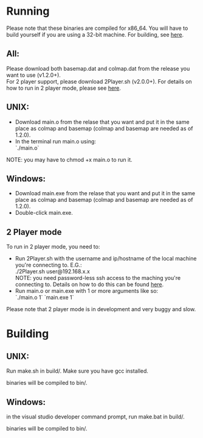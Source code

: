 <h1>Running</h1>
<p>Please note that these binaries are compiled for x86_64. You will have to build yourself if you are using a 32-bit machine. For building, see <a href="#building">here</a>.</p>
<h2>All:</h2>
<p>Please download both basemap.dat and colmap.dat from the release you want to use (v1.2.0+).<br />For 2 player support, please download 2Player.sh (v2.0.0+). For details on how to run in 2 player mode, please see <a href="#2p">here</a>.</p>
<h2>UNIX:</h2>
<ul>
   <li> Download main.o from the relase that you want and put it in the same place as colmap and basemap (colmap and basemap are needed as of 1.2.0).</li>
   <li> In the terminal run main.o using:</li>
   `./main.o`
</ul>
<p>NOTE: you may have to chmod +x main.o to run it.</p>
<h2>Windows:</h2>
<ul>
   <li>Download main.exe from the relase that you want and put it in the same place as colmap and basemap (colmap and basemap are needed as of 1.2.0).</li>
   <li>Double-click main.exe.</li>
</ul>
<h2 id="2p">2 Player mode</h2>
<p>To run in 2 player mode, you need to:</p>
<ul>
   <li>Run 2Player.sh with the username and ip/hostname of the local machine you're connecting to. E.G.:<br />./2Player.sh user@192.168.x.x<br />NOTE: you need password-less ssh access to the maching you're connecting to. Details on how to do this can be found <a href="http://www.linuxproblem.org/art_9.html">here</a>.</li>
   <li>Run main.o or main.exe with 1 or more arguments like so:</li>
   `./main.o 1`
   `main.exe 1`
</ul>
<p>Please note that 2 player mode is in development and very buggy and slow.</p>
<h1 id="building">Building</h1>
<h2>UNIX:</h2>
<p>Run make.sh in build/. Make sure you have gcc installed.</p>
<p>binaries will be compiled to bin/.</p>
<h2>
Windows:</h1>
<p> in the visual studio developer command prompt, run make.bat in build/.</p>
<p>binaries will be compiled to bin/.</p>
